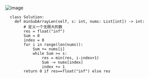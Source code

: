 ![image](https://user-images.githubusercontent.com/38878365/187212340-580eb859-859e-425a-bf6a-f96ae788c56b.png)



      class Solution:
        def minSubArrayLen(self, s: int, nums: List[int]) -> int:
            # 定义一个无限大的数
            res = float("inf")
            Sum = 0
            index = 0
            for i in range(len(nums)):
                Sum += nums[i]
                while Sum >= s:
                    res = min(res, i-index+1)
                    Sum -= nums[index]
                    index += 1
            return 0 if res==float("inf") else res
